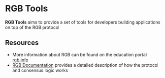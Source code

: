 # RGB Tools
**RGB Tools** aims to provide a set of tools for developers building applications on top of the RGB protocol

## Resources

- More information about RGB can be found on the education portal [rgb.info](https://rgb.info)
- [RGB Documentation](https://github.com/rgb-protocol/RGB-Documentation) provides a detailed description of how the protocol and consensus logic works
